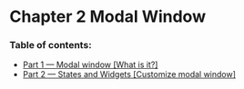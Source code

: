 # Chapter 2 Modal Window

### Table of contents:

* [Part 1 — Modal window \[What is it?\]](chapter-2-modal-window/part-1-modal-window-what-is-it.md)
* [Part 2 — States and Widgets \[Customize modal window\]](chapter-2-modal-window/part-2-states-and-widgets-customize-modal-window.md)
